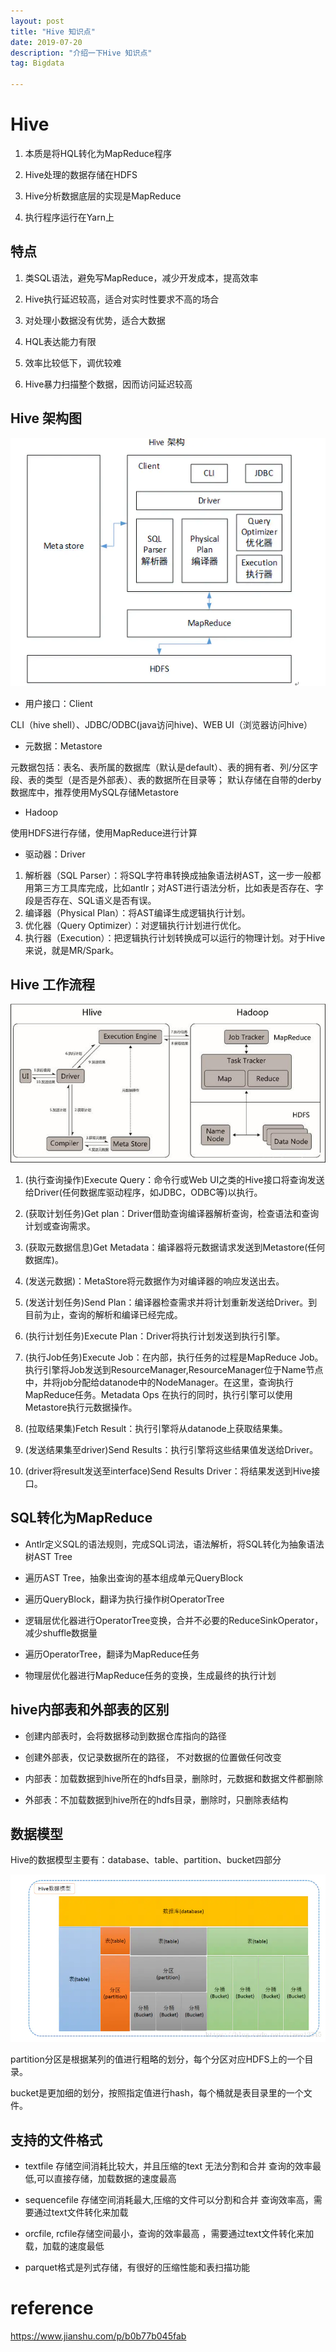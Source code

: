 ```yaml
---
layout: post
title: "Hive 知识点"
date: 2019-07-20
description: "介绍一下Hive 知识点"
tag: Bigdata

---
```


# Hive

1. 本质是将HQL转化为MapReduce程序

2. Hive处理的数据存储在HDFS

3. Hive分析数据底层的实现是MapReduce

4. 执行程序运行在Yarn上


## 特点

1. 类SQL语法，避免写MapReduce，减少开发成本，提高效率

2. Hive执行延迟较高，适合对实时性要求不高的场合

3. 对处理小数据没有优势，适合大数据

4. HQL表达能力有限

5. 效率比较低下，调优较难

6. Hive暴力扫描整个数据，因而访问延迟较高


## Hive 架构图

![png](/images/posts/all/Hive架构图.png)

- 用户接口：Client

CLI（hive shell）、JDBC/ODBC(java访问hive)、WEB UI（浏览器访问hive）

- 元数据：Metastore

元数据包括：表名、表所属的数据库（默认是default）、表的拥有者、列/分区字段、表的类型（是否是外部表）、表的数据所在目录等；
默认存储在自带的derby数据库中，推荐使用MySQL存储Metastore

- Hadoop

使用HDFS进行存储，使用MapReduce进行计算

- 驱动器：Driver

1. 解析器（SQL Parser）：将SQL字符串转换成抽象语法树AST，这一步一般都用第三方工具库完成，比如antlr；对AST进行语法分析，比如表是否存在、字段是否存在、SQL语义是否有误。
2. 编译器（Physical Plan）：将AST编译生成逻辑执行计划。
3. 优化器（Query Optimizer）：对逻辑执行计划进行优化。
4. 执行器（Execution）：把逻辑执行计划转换成可以运行的物理计划。对于Hive来说，就是MR/Spark。



## Hive 工作流程

![png](/images/posts/all/Hive工作流程图.jpeg)

1. (执行查询操作)Execute Query：命令行或Web UI之类的Hive接口将查询发送给Driver(任何数据库驱动程序，如JDBC，ODBC等)以执行。

2. (获取计划任务)Get plan：Driver借助查询编译器解析查询，检查语法和查询计划或查询需求。

3. (获取元数据信息)Get Metadata：编译器将元数据请求发送到Metastore(任何数据库)。

4. (发送元数据)：MetaStore将元数据作为对编译器的响应发送出去。

5. (发送计划任务)Send Plan：编译器检查需求并将计划重新发送给Driver。到目前为止，查询的解析和编译已经完成。

6. (执行计划任务)Execute Plan：Driver将执行计划发送到执行引擎。

7. (执行Job任务)Execute Job：在内部，执行任务的过程是MapReduce Job。执行引擎将Job发送到ResourceManager,ResourceManager位于Name节点中，并将job分配给datanode中的NodeManager。在这里，查询执行MapReduce任务。Metadata Ops 在执行的同时，执行引擎可以使用Metastore执行元数据操作。

8. (拉取结果集)Fetch Result：执行引擎将从datanode上获取结果集。

9. (发送结果集至driver)Send Results：执行引擎将这些结果值发送给Driver。

10. (driver将result发送至interface)Send Results Driver：将结果发送到Hive接口。



## SQL转化为MapReduce

- Antlr定义SQL的语法规则，完成SQL词法，语法解析，将SQL转化为抽象语法树AST Tree

- 遍历AST Tree，抽象出查询的基本组成单元QueryBlock

- 遍历QueryBlock，翻译为执行操作树OperatorTree

- 逻辑层优化器进行OperatorTree变换，合并不必要的ReduceSinkOperator，减少shuffle数据量

- 遍历OperatorTree，翻译为MapReduce任务

- 物理层优化器进行MapReduce任务的变换，生成最终的执行计划



## hive内部表和外部表的区别

- 创建内部表时，会将数据移动到数据仓库指向的路径

- 创建外部表，仅记录数据所在的路径， 不对数据的位置做任何改变

- 内部表：加载数据到hive所在的hdfs目录，删除时，元数据和数据文件都删除 

- 外部表：不加载数据到hive所在的hdfs目录，删除时，只删除表结构



## 数据模型

Hive的数据模型主要有：database、table、partition、bucket四部分

![png](/images/posts/all/Hive的数据模型.png)

partition分区是根据某列的值进行粗略的划分，每个分区对应HDFS上的一个目录。

bucket是更加细的划分，按照指定值进行hash，每个桶就是表目录里的一个文件。


## 支持的文件格式

- textfile 存储空间消耗比较大，并且压缩的text 无法分割和合并 查询的效率最低,可以直接存储，加载数据的速度最高

- sequencefile 存储空间消耗最大,压缩的文件可以分割和合并 查询效率高，需要通过text文件转化来加载

- orcfile, rcfile存储空间最小，查询的效率最高 ，需要通过text文件转化来加载，加载的速度最低

- parquet格式是列式存储，有很好的压缩性能和表扫描功能




# reference

https://www.jianshu.com/p/b0b77b045fab

